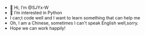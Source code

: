 - 👋 Hi, I’m @SJYx-W
- 👀 I’m interested in Python
- I can;t code well and I want to learn something that can help me
- Oh, I am a Chinese, sometimes I can't speak English well,sorry.
- Hope we can work happily!

<!---
SJYx-W/SJYx-W is a ✨ special ✨ repository because its `README.md` (this file) appears on your GitHub profile.
You can click the Preview link to take a look at your changes.
--->
